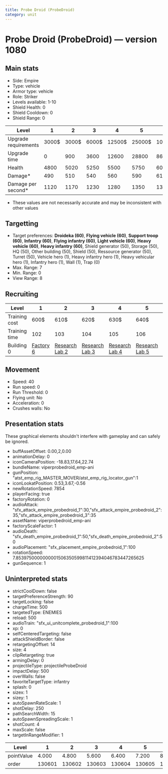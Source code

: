 ```yaml
---
title: Probe Droid (ProbeDroid)
category: unit
---
```


# Probe Droid (ProbeDroid) — version 1080

## Main stats

  * Side: Empire
  * Type: vehicle
  * Armor type: vehicle
  * Role: Striker
  * Levels available: 1-10
  * Shield Health: 0
  * Shield Cooldown: 0
  * Shield Range: 0

|Level               |1    |2    |3    |4     |5     |6      |7      |8      |9       |10      |
|--------------------|-----|-----|-----|------|------|-------|-------|-------|--------|--------|
|Upgrade requirements|3000$|3000$|6000$|12500$|25000$|100000$|160000$|320000$|1000000$|1750000$|
|Upgrade time        |0    |900  |3600 |12600 |28800 |86400  |172800 |302400 |432000  |777600  |
|Health              |4800 |5020 |5250 |5500  |5750  |6020   |6310   |6610   |6920    |7250    |
|Damage*             |490  |510  |540  |560   |590   |610    |640    |670    |710     |740     |
|Damage per second*  |1120 |1170 |1230 |1280  |1350  |1390   |1460   |1530   |1620    |1690    |

* These values are not necessarily accurate and may be inconsistent with other values

## Targetting

  * Target preferences: **Droideka (60)**, **Flying vehicle (60)**, **Support troop (60)**, **Infantry (60)**, **Flying infantry (60)**, **Light vehicle (60)**, **Heavy vehicle (60)**, **Heavy infantry (60)**, Shield generator (50), Storage (50), HQ (50), Other building (50), Shield (50), Ressource generator (50), Turret (50), Vehicle hero (1), Heavy infantry hero (1), Heavy vehicular hero (1), Infantry hero (1), Wall (1), Trap (0)
  * Max. Range: 7
  * Min. Range: 0
  * View Range: 8

## Recruiting

|Level        |1                              |2                                      |3                                      |4                                      |5                                      |6                                      |7                                      |8                                      |9                                      |10                                      |
|-------------|-------------------------------|---------------------------------------|---------------------------------------|---------------------------------------|---------------------------------------|---------------------------------------|---------------------------------------|---------------------------------------|---------------------------------------|----------------------------------------|
|Training cost|600$                           |610$                                   |620$                                   |630$                                   |640$                                   |660$                                   |680$                                   |800$                                   |840$                                   |920$                                    |
|Training time|102                            |103                                    |104                                    |105                                    |106                                    |107                                    |108                                    |112                                    |116                                    |120                                     |
|Building 0   |[Factory 6](empireFactory.html)|[Research Lab 2](empireOffenseLab.html)|[Research Lab 3](empireOffenseLab.html)|[Research Lab 4](empireOffenseLab.html)|[Research Lab 5](empireOffenseLab.html)|[Research Lab 6](empireOffenseLab.html)|[Research Lab 7](empireOffenseLab.html)|[Research Lab 8](empireOffenseLab.html)|[Research Lab 9](empireOffenseLab.html)|[Research Lab 10](empireOffenseLab.html)|

## Movement

  * Speed: 40
  * Run speed: 0
  * Run Threshold: 0
  * Flying unit: No
  * Acceleration: 0
  * Crushes walls: No

## Presentation stats

These graphical elements shouldn't interfere with gameplay and can safely be ignored.

  * buffAssetOffset: 0.00,2,0.00
  * animationDelay: 0
  * iconCameraPosition: -18.83,17.64,22.74
  * bundleName: viperprobedroid_emp-ani
  * gunPosition: "atst_emp_rig_MASTER_MOVER/atst_emp_rig_locator_gun":1
  * iconLookatPosition: 0.53,3.67,-0.56
  * newRotationSpeed: 7854
  * playerFacing: true
  * factoryRotation: 0
  * audioAttack: "sfx_attack_empire_probedroid_1":30,"sfx_attack_empire_probedroid_2":35,"sfx_attack_empire_probedroid_3":35
  * assetName: viperprobedroid_emp-ani
  * factoryScaleFactor: 1
  * audioDeath: "sfx_death_empire_probedroid_1":50,"sfx_death_empire_probedroid_2":50
  * audioPlacement: "sfx_placement_empire_probedroid_1":100
  * rotationSpeed: 7.8539750000000001506350599811412394046783447265625
  * gunSequence: 1

## Uninterpreted stats

  * strictCoolDown: false
  * targetPreferenceStrength: 90
  * targetLocking: false
  * chargeTime: 500
  * targetedType: ENEMIES
  * reload: 500
  * audioTrain: "sfx_ui_unitcomplete_probedroid_1":100
  * xp: 0
  * selfCenteredTargeting: false
  * attackShieldBorder: false
  * retargetingOffset: 14
  * size: 4
  * clipRetargeting: true
  * armingDelay: 0
  * projectileType: projectileProbeDroid
  * impactDelay: 500
  * overWalls: false
  * favoriteTargetType: infantry
  * splash: 0
  * sizex: 1
  * sizey: 1
  * autoSpawnRateScale: 1
  * shotDelay: 250
  * pathSearchWidth: 15
  * autoSpawnSpreadingScale: 1
  * shotCount: 4
  * maxScale: false
  * targetInRangeModifier: 1

|Level     |1     |2     |3     |4     |5     |6     |7     |8     |9     |10    |
|----------|------|------|------|------|------|------|------|------|------|------|
|pointValue|4.000 |4.800 |5.600 |6.400 |7.200 |8.000 |8.800 |9.600 |10.400|12.000|
|order     |130601|130602|130603|130604|130605|130606|130607|130608|130609|130610|


